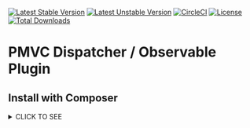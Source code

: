 [![Latest Stable Version](https://poser.pugx.org/pmvc-plugin/dispatcher/v/stable)](https://packagist.org/packages/pmvc-plugin/dispatcher) 
[![Latest Unstable Version](https://poser.pugx.org/pmvc-plugin/dispatcher/v/unstable)](https://packagist.org/packages/pmvc-plugin/dispatcher) 
[![CircleCI](https://circleci.com/gh/pmvc-plugin/dispatcher/tree/master.svg?style=svg)](https://circleci.com/gh/pmvc-plugin/dispatcher/tree/master)
[![License](https://poser.pugx.org/pmvc-plugin/dispatcher/license)](https://packagist.org/packages/pmvc-plugin/dispatcher)
[![Total Downloads](https://poser.pugx.org/pmvc-plugin/dispatcher/downloads)](https://packagist.org/packages/pmvc-plugin/dispatcher) 

PMVC Dispatcher / Observable Plugin 
======

## Install with Composer
<details><summary>CLICK TO SEE</summary><p>
### 1. Download composer
   * mkdir test_folder
   * curl -sS https://getcomposer.org/installer | php

### 2. Install Use composer.json or use command-line directly
#### 2.1 Install Use composer.json
   * vim composer.json
```
{
    "require": {
        "pmvc-plugin/dispatcher": "dev-master"
    }
}
```
   * php composer.phar install

#### 2.2 Or use composer command-line
   * php composer.phar require pmvc-plugin/dispatcher

   or
   
   * composer require pmvc-plugin/dispatcher
</p></details>
